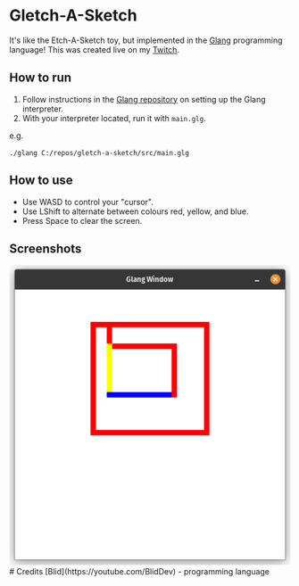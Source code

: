 # Gletch-A-Sketch
It's like the Etch-A-Sketch toy, but implemented in the [Glang](https://github.com/blidddev/glang) programming language!
This was created live on my [Twitch](https://twitch.tv/Dorbellprod).
## How to run
1. Follow instructions in the [Glang repository](https://github.com/bliddev/glang) on setting up the Glang interpreter.
2. With your interpreter located, run it with `main.glg`.

e.g.
```
./glang C:/repos/gletch-a-sketch/src/main.glg
```
## How to use
- Use WASD to control your "cursor".
- Use LShift to alternate between colours red, yellow, and blue.
- Press Space to clear the screen.
## Screenshots
<img src="res/screenshot_1.png" alt="Courtesy of Blid.">
# Credits
[Blid](https://youtube.com/BlidDev) - programming language